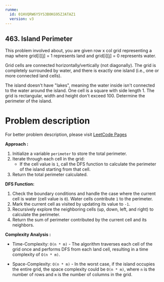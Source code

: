 ```yaml
---
runme:
  id: 01HVQRW6Y5YS3B0KG95ZJATAZ1
  version: v3
---
```


## 463. Island Perimeter

This problem involved about, you are given row x col grid representing a map where grid[i][j] = 1 represents land and grid[i][j] = 0 represents water. <br/>

Grid cells are connected horizontally/vertically (not diagonally). The grid is completely surrounded by water, and there is exactly one island (i.e., one or more connected land cells). <br/>

The island doesn't have "lakes", meaning the water inside isn't connected to the water around the island. One cell is a square with side length 1. The grid is rectangular, width and height don't exceed 100. Determine the perimeter of the island. <br/>

# Problem description

For better problem description, please visit [LeetCode Pages](https://leetcode.com/problems/island-perimeter/description/)

**Approach :**<br/>

1. Initialize a variable `perimeter` to store the total perimeter.
2. Iterate through each cell in the grid:
    - If the cell value is `1`, call the DFS function to calculate the perimeter of the island starting from that cell.
3. Return the total perimeter calculated.

**DFS Function:**

1. Check the boundary conditions and handle the case where the current cell is water (cell value is `0`). Water cells contribute `1` to the perimeter.
2. Mark the current cell as visited by updating its value to `-1`.
3. Recursively explore the neighboring cells (up, down, left, and right) to calculate the perimeter.
4. Return the sum of perimeter contributed by the current cell and its neighbors.

**Complexity Analysis :**<br/>

-   Time-Complexity: `O(n * m)` - The algorithm traverses each cell of the grid once and performs DFS from each land cell, resulting in a time complexity of `O(n * m)`.

-   Space-Complexity: `O(n * m)` - In the worst case, if the island occupies the entire grid, the space complexity could be `O(n * m)`, where `n` is the number of rows and `m` is the number of columns in the grid.
